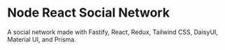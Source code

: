 # Node React Social Network
 A social network made with Fastify, React, Redux, Tailwind CSS, DaisyUI, Material UI, and Prisma.
